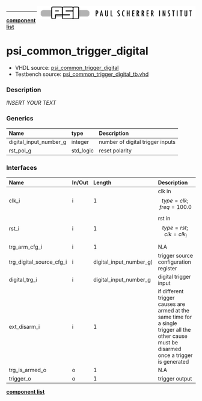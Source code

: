 <img align="right" src="../psi_logo.png">

***

[**component list**](../README.md)

# psi_common_trigger_digital
 - VHDL source: [psi_common_trigger_digital](../../hdl/psi_common_trigger_digital.vhd)
 - Testbench source: [psi_common_trigger_digital_tb.vhd](../../testbench/psi_common_trigger_digital_tb/psi_common_trigger_digital_tb.vhd)

### Description
*INSERT YOUR TEXT*

### Generics
| Name                   | type      | Description                      |
|:-----------------------|:----------|:---------------------------------|
| digital_input_number_g | integer   | number of digital trigger inputs |
| rst_pol_g              | std_logic | reset polarity                   |

### Interfaces
| Name                     | In/Out   | Length                  | Description                                                                                                                                  |
|:-------------------------|:---------|:------------------------|:---------------------------------------------------------------------------------------------------------------------------------------------|
| clk_i                    | i        | 1                       | clk in $$ type=clk; freq=100.0 $$                                                                                                            |
| rst_i                    | i        | 1                       | rst in $$ type=rst; clk=clk_i $$                                                                                                             |
| trg_arm_cfg_i            | i        | 1                       | N.A                                                                                                                                          |
| trg_digital_source_cfg_i | i        | digital_input_number_g) | trigger source configuration register                                                                                                        |
| digital_trg_i            | i        | digital_input_number_g  | digital trigger input                                                                                                                        |
| ext_disarm_i             | i        | 1                       | if different trigger causes are armed at the same time for a single trigger all the other cause must be disarmed once a trigger is generated |
| trg_is_armed_o           | o        | 1                       | N.A                                                                                                                                          |
| trigger_o                | o        | 1                       | trigger output                                                                                                                               |


[**component list**](../README.md)
